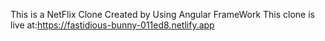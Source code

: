 This is a NetFlix Clone Created by Using Angular FrameWork
This clone is live at:https://fastidious-bunny-011ed8.netlify.app
